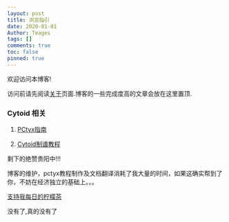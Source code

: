 ```yaml
---
layout: post
title: 浏览指引
date: 2020-01-01
Author: Teages
tags: []
comments: true
toc: false
pinned: true
---
```


欢迎访问本博客!

访问前请先阅读[关于](/about/)页面.博客的一些完成度高的文章会放在这里置顶.

### Cytoid 相关

1. [PCtyx指南](/pages/newPCtyx.html)

2. [Cytoid制谱教程](/pages/cytoid.html)

剩下的绝赞贵阳中!!!

博客的维护，pctyx教程制作及文档翻译消耗了我大量的时间，如果这确实帮到了你，不妨在经济独立的基础上。。。

[支持我每日的柠檬茶](https://afdian.net/@Teages)

<!-- more -->

没有了,真的没有了
